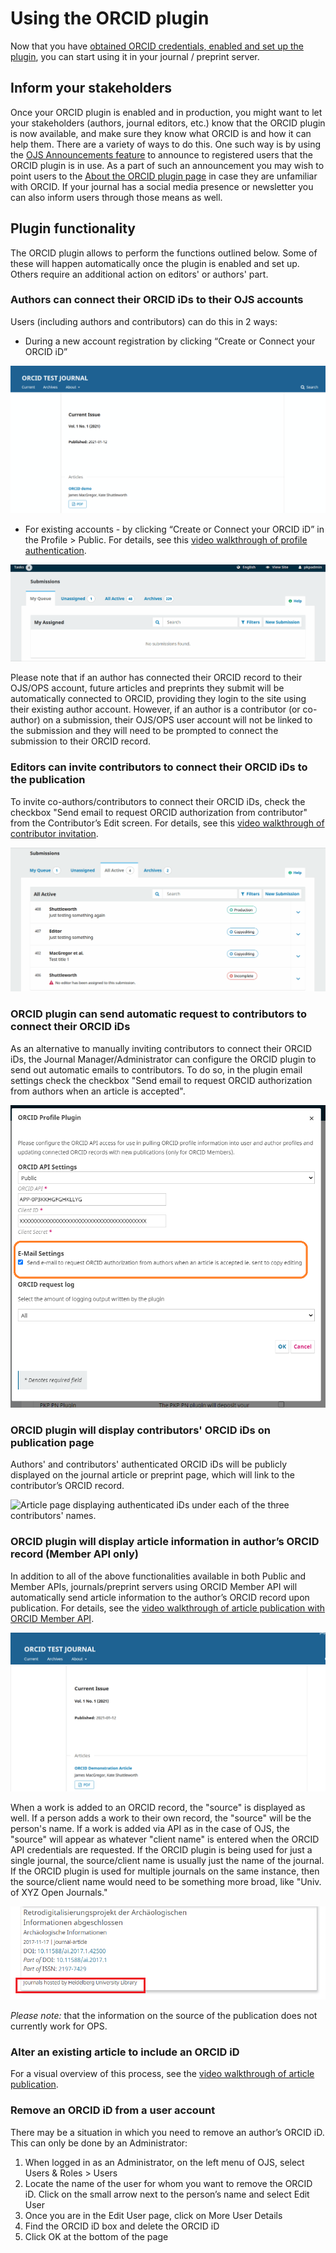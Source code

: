 # Using the ORCID plugin

Now that you have [obtained ORCID credentials, enabled and set up the plugin](./installation-setup.md), you can start using it in your journal / preprint server.

## Inform your stakeholders

Once your ORCID plugin is enabled and in production, you might want to let your stakeholders (authors, journal editors, etc.) know that the ORCID plugin is now available, and make sure they know what ORCID is and how it can help them.  There are a variety of ways to do this. One such way is by using the [OJS Announcements feature](https://docs.pkp.sfu.ca/learning-ojs/en/settings-website#announcements) to announce to registered users that the ORCID plugin is in use. As a part of such an announcement you may wish to point users to the [About the ORCID plugin page](./introduction.md) in case they are unfamiliar with ORCID. If your journal has a social media presence or newsletter you can also inform users through those means as well.

## Plugin functionality

The ORCID plugin allows to perform the functions outlined below. Some of these will happen automatically once the plugin is enabled and set up. Others require an additional action on editors' or authors' part.

### Authors can connect their ORCID iDs to their OJS accounts

Users (including authors and contributors) can do this in 2 ways:

* During a new account registration by clicking “Create or Connect your ORCID iD”

![Click on Create or Connect your ORCID iD button during new account registration.](./assets/ORCID_connect_registration.gif)

* For existing accounts - by clicking “Create or Connect your ORCID iD” in the Profile > Public. For details, see this [video walkthrough of profile authentication](https://vimeo.com/374415404).

![Click on Create or Connect your ORCID iD button in existing profile.](./assets/ORCID_connect_profile.gif)

Please note that if an author has connected their ORCID record to their OJS/OPS account, future articles and preprints they submit will be automatically connected to ORCID, providing they login to the site using their existing author account. However, if an author is a contributor (or co-author) on a submission, their OJS/OPS user account will not be linked to the submission and they will need to be prompted to connect the submission to their ORCID record. 

### Editors can invite contributors to connect their ORCID iDs to the publication

To invite co-authors/contributors to connect their ORCID iDs, check the checkbox "Send email to request ORCID authorization from contributor" from the Contributor’s Edit screen. For details, see this [video walkthrough of contributor invitation](https://vimeo.com/374416189).

![Check the checkbox to send email to request ORCID authorization from contributor.](./assets/ORCID_invite_contributors.gif)

### ORCID plugin can send automatic request to contributors to connect their ORCID iDs

As an alternative to manually inviting contributors to connect their ORCID iDs, the Journal Manager/Administrator can configure the ORCID plugin to send out automatic emails to contributors. To do so, in the plugin email settings check the checkbox "Send email to request ORCID authorization from authors when an article is accepted".

![ORCID plugin screen with the outlined checkbox to send email to request ORCID authentication from authors.](./assets/orcid_plugin_auto_emails.png)

### ORCID plugin will display contributors' ORCID iDs on publication page

Authors' and contributors' authenticated ORCID iDs will be publicly displayed on the journal article or preprint page, which will link to the contributor’s ORCID record.

![Article page displaying authenticated iDs under each of the three contributors' names.](./assets/orcid-id-example.png)

### ORCID plugin will display article information in author’s ORCID record (Member API only)

In addition to all of the above functionalities available in both Public and Member APIs, journals/preprint servers using ORCID Member API will automatically send article information to the author’s ORCID record upon publication. For details, see the [video walkthrough of article publication with ORCID Member API](https://vimeo.com/374417678).

![Click on ORCID iD to navigatt to the article information in an author's ORCID record.](./assets/ORCID_Member_API_push_article_metadata.gif)

When a work is added to an ORCID record, the "source" is displayed as well. If a person adds a work to their own record, the "source" will be the person's name. If a work is added via API as in the case of OJS, the "source" will appear as whatever "client name" is entered when the ORCID API credentials are requested. If the ORCID plugin is being used for just a single journal, the source/client name is usually just the name of the journal. If the ORCID plugin is used for multiple journals on the same instance, then the source/client name would need to be something more broad, like "Univ. of XYZ Open Journals."

![Article information and the source of an entry displayed in an author's ORCID record.](./assets/orcid-publication-source.png)

*Please note:* that the information on the source of the publication does not currently work for OPS.

### Alter an existing article to include an ORCID iD

For a visual overview of this process, see the [video walkthrough of article publication](https://vimeo.com/374417678).

### Remove an ORCID iD from a user account

There may be a situation in which you need to remove an author’s ORCID iD. This can only be done by an Administrator:

1. When logged in as an Administrator, on the left menu of OJS, select Users & Roles > Users
2. Locate the name of the user for whom you want to remove the ORCID iD. Click on the small arrow next to the person’s name and select Edit User
3. Once you are in the Edit User page, click on More User Details
4. Find the ORCID iD box and delete the ORCID iD
5. Click OK at the bottom of the page
